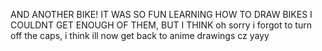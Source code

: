 AND ANOTHER BIKE! IT WAS SO FUN LEARNING HOW TO DRAW BIKES I COULDNT GET ENOUGH OF THEM, BUT I THINK oh sorry i forgot to turn off the caps,
i think ill now get back to anime drawings cz yayy
